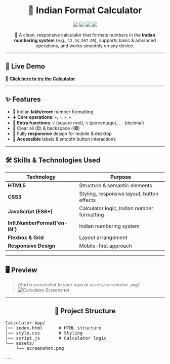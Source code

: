 <h1 align="center">🧮 Indian Format Calculator</h1>

<p align="center">
  <img src="https://img.shields.io/badge/HTML5-E34F26?style=for-the-badge&logo=html5&logoColor=white">
  <img src="https://img.shields.io/badge/CSS3-1572B6?style=for-the-badge&logo=css3&logoColor=white">
  <img src="https://img.shields.io/badge/JavaScript-FFB800?style=for-the-badge&logo=javascript&logoColor=black">
  <img src="https://img.shields.io/badge/Responsive-Yes-brightgreen?style=for-the-badge">
</p>

<p align="center">
  📌 A clean, responsive calculator that formats numbers in the <b>Indian numbering system</b> (e.g., <code>12,34,567.89</code>), supports basic & advanced operations, and works smoothly on any device.
</p>

---

## 🚀 **Live Demo**
🔗 **[Click here to try the Calculator](https://shivammaurya2002.github.io/Calculator-App/)**  

---

## ✨ **Features**
- 📍 Indian **lakh/crore** number formatting  
- ➕ **Core operations**: `+`, `-`, `×`, `÷`  
- 🧮 **Extra functions**: `√` (square root), `%` (percentage), `. ` (decimal)  
- 🧹 Clear all (**C**) & backspace (**⌫**)  
- 📱 Fully **responsive** design for mobile & desktop  
- 🎯 **Accessible** labels & smooth button interactions  

---

## 🛠 **Skills & Technologies Used**
| Technology | Purpose |
|------------|---------|
| **HTML5** | Structure & semantic elements |
| **CSS3**  | Styling, responsive layout, button effects |
| **JavaScript (ES6+)** | Calculator logic, Indian number formatting |
| **Intl.NumberFormat('en-IN')** | Indian numbering system |
| **Flexbox & Grid** | Layout arrangement |
| **Responsive Design** | Mobile-first approach |

---

## 🖥 **Preview**
> *(Add a screenshot to your repo at `assets/screenshot.png`)*  
![Calculator Screenshot](assets/screenshot.png)

---

<h2 align="center">📂 Project Structure</h2>

<p align="center">
<pre>
Calculator-App/
│── index.html      # HTML structure
│── style.css       # Styling
│── script.js       # Calculator logic
└── assets/
    └── screenshot.png
</pre>
</p>
---
